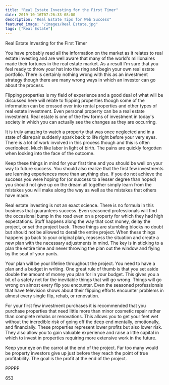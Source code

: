 ```yaml
---
title: "Real Estate Investing for the First Timer"
date: 2019-10-16T07:26:33-08:00
description: "Real Estate Tips for Web Success"
featured_image: "/images/Real Estate.jpg"
tags: ["Real Estate"]
---
```


Real Estate Investing for the First Timer

You have probably read all the information on the market as it relates to real estate investing and are well aware that many of the world's millionaires made their fortunes in the real estate market. As a result I'm sure that you feel ready to throw your hat into the ring and begin your own real estate portfolio. There is certainly nothing wrong with this as an investment strategy though there are many wrong ways in which an investor can go about the process.

Flipping properties is my field of experience and a good deal of what will be discussed here will relate to flipping properties though some of the information can be crossed over into rental properties and other types of real estate investment. Even personal property can be a real estate investment. Real estate is one of the few forms of investment in today's society in which you can actually see the changes as they are occurring. 

It is truly amazing to watch a property that was once neglected and in a state of disrepair suddenly spark back to life right before your very eyes. There is a lot of work involved in this process though and this is often overlooked. Much like labor in light of birth. The pains are quickly forgotten when looking into the face of the outcome. 

Keep these things in mind for your first time and you should be well on your way to future success. You should also realize that the first few investments are learning experiences more than anything else. If you do not achieve the success you were hoping for (or success to a lesser degree than hoped) you should not give up on the dream all together simply learn from the mistakes you will make along the way as well as the mistakes that others have made.

Real estate investing is not an exact science. There is no formula in this business that guarantees success. Even seasoned professionals will find the occasional bump in the road even on a property for which they had high expectations. Stuff happens along the way that cost money, delay the project, or set the project back. These things are stumbling blocks no doubt but should not be allowed to derail the entire project. When these things happens go back to your original plan, reassess the situation and create a new plan with the necessary adjustments in mind. The key is in sticking to a plan the entire time and never throwing the plan out the window and flying by the seat of your pants.

Your plan will be your lifeline throughout the project. You need to have a plan and a budget in writing. One great rule of thumb is that you set aside double the amount of money you plan for in your budget. This gives you a bit of a safety net for the inevitable things that will go wrong. Things will go wrong on almost every flip you encounter. Even the seasoned professionals that have television shows about their flipping efforts encounter problems in almost every single flip, rehab, or renovation.

For your first few investment purchases it is recommended that you purchase properties that need little more than minor cosmetic repair rather than complete rehabs or renovations. This allows you to get your feet wet without the incredible risk of going off the deep end mentally, emotionally, and financially. These properties represent lower profits but also lower risk. They also allow you to gain valuable experience and raise a little capital in which to invest in properties requiring more extensive work in the future.

Keep your eye on the carrot at the end of the project. Far too many would be property investors give up just before they reach the point of true profitability. The goal is the profit at the end of the project.

PPPPP

653

 

